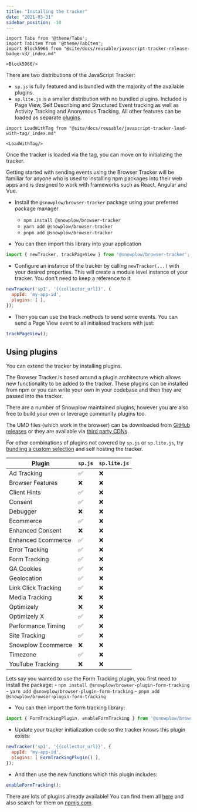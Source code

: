 ```yaml
---
title: "Installing the tracker"
date: "2021-03-31"
sidebar_position: -10
---
```


```mdx-code-block
import Tabs from '@theme/Tabs';
import TabItem from '@theme/TabItem';
import Block5966 from "@site/docs/reusable/javascript-tracker-release-badge-v3/_index.md"

<Block5966/>
```

<Tabs groupId="platform" queryString>
  <TabItem value="js" label="JavaScript (tag)" default>

There are two distributions of the JavaScript Tracker:

- `sp.js` is fully featured and is bundled with the majority of the available plugins.
- `sp.lite.js` is a smaller distribution with no bundled plugins. Included is Page View, Self Describing and Structured Event tracking as well as Activity Tracking and Anonymous Tracking. All other features can be loaded as separate [plugins](/docs/collecting-data/collecting-from-own-applications/javascript-trackers/web-tracker/plugins/index.md).

```mdx-code-block
import LoadWithTag from "@site/docs/reusable/javascript-tracker-load-with-tag/_index.md"

<LoadWithTag/>
```

Once the tracker is loaded via the tag, you can move on to initializing the tracker.

  </TabItem>
  <TabItem value="browser" label="Browser (npm)">

Getting started with sending events using the Browser Tracker will be familiar for anyone who is used to installing npm packages into their web apps and is designed to work with frameworks such as React, Angular and Vue.

- Install the `@snowplow/browser-tracker` package using your preferred package manager
    - `npm install @snowplow/browser-tracker`
    - `yarn add @snowplow/browser-tracker`
    - `pnpm add @snowplow/browser-tracker`

- You can then import this library into your application

```javascript
import { newTracker, trackPageView } from '@snowplow/browser-tracker';
```

- Configure an instance of the tracker by calling `newTracker(...)` with your desired properties. This will create a module level instance of your tracker. You don't need to keep a reference to it.

```javascript
newTracker('sp1', '{{collector_url}}', { 
  appId: 'my-app-id', 
  plugins: [ ],
});
```

- Then you can use the track methods to send some events. You can send a Page View event to all initialised trackers with just:

```javascript
trackPageView();
```

  </TabItem>
</Tabs>

## Using plugins

You can extend the tracker by installing plugins. 

<Tabs groupId="platform" queryString>
  <TabItem value="js" label="JavaScript (tag)" default>

The Browser Tracker is based around a plugin architecture which allows new functionality to be added to the tracker. These plugins can be installed from npm or you can write your own in your codebase and then they are passed into the tracker.

There are a number of Snowplow maintained plugins, however you are also free to build your own or leverage community plugins too.

The UMD files (which work in the browser) can be downloaded from [GitHub releases](https://github.com/snowplow/snowplow-javascript-tracker/releases) or they are available via [third party CDNs](/docs/collecting-data/collecting-from-own-applications/javascript-trackers/web-tracker/hosting-the-javascript-tracker/third-party-cdn-hosting/index.md).

For other combinations of plugins not covered by `sp.js` or `sp.lite.js`, try [bundling a custom selection](/docs/collecting-data/collecting-from-own-applications/javascript-trackers/web-tracker/plugins/configuring-tracker-plugins/javascript/index.md) and self hosting the tracker.

| Plugin              | `sp.js` | `sp.lite.js` |
|---------------------|---------|--------------|
| Ad Tracking         | ✅       | ❌            |
| Browser Features    | ❌       | ❌            |
| Client Hints        | ✅       | ❌            |
| Consent             | ✅       | ❌            |
| Debugger            | ❌       | ❌            |
| Ecommerce           | ✅       | ❌            |
| Enhanced Consent    | ❌       | ❌            |
| Enhanced Ecommerce  | ✅       | ❌            |
| Error Tracking      | ✅       | ❌            |
| Form Tracking       | ✅       | ❌            |
| GA Cookies          | ✅       | ❌            |
| Geolocation         | ✅       | ❌            |
| Link Click Tracking | ✅       | ❌            |
| Media Tracking      | ❌       | ❌            |
| Optimizely          | ❌       | ❌            |
| Optimizely X        | ✅       | ❌            |
| Performance Timing  | ✅       | ❌            |
| Site Tracking       | ✅       | ❌            |
| Snowplow Ecommerce  | ❌       | ❌            |
| Timezone            | ✅       | ❌            |
| YouTube Tracking    | ❌       | ❌            |
  </TabItem>
  <TabItem value="browser" label="Browser (npm)">

Lets say you wanted to use the Form Tracking plugin, you first need to install the package:
    - `npm install @snowplow/browser-plugin-form-tracking`
    - `yarn add @snowplow/browser-plugin-form-tracking`
    - `pnpm add @snowplow/browser-plugin-form-tracking`

- You can then import the form tracking library:

```javascript
import { FormTrackingPlugin, enableFormTracking } from '@snowplow/browser-plugin-form-tracking';
```

- Update your tracker initialization code so the tracker knows this plugin exists:

```javascript
newTracker('sp1', '{{collector_url}}', { 
  appId: 'my-app-id', 
  plugins: [ FormTrackingPlugin() ],
});
```

- And then use the new functions which this plugin includes:

```javascript
enableFormTracking();
```

There are lots of plugins already available! You can find them all [here](https://github.com/snowplow/snowplow-javascript-tracker/tree/master/plugins) and also search for them on [npmjs.com](https://www.npmjs.com/).
  </TabItem>
</Tabs>

